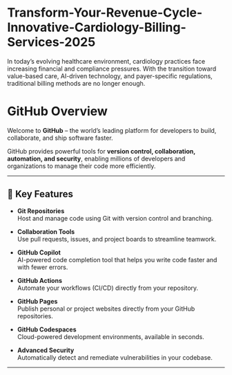 # Transform-Your-Revenue-Cycle-Innovative-Cardiology-Billing-Services-2025
In today’s evolving healthcare environment, cardiology practices face increasing financial and compliance pressures. With the transition toward value-based care, AI-driven technology, and payer-specific regulations, traditional billing methods are no longer enough.
# GitHub Overview

Welcome to **GitHub** – the world’s leading platform for developers to build, collaborate, and ship software faster.  

GitHub provides powerful tools for **version control, collaboration, automation, and security**, enabling millions of developers and organizations to manage their code more efficiently.  

---

## 🚀 Key Features

- **Git Repositories**  
  Host and manage code using Git with version control and branching.

- **Collaboration Tools**  
  Use pull requests, issues, and project boards to streamline teamwork.

- **GitHub Copilot**  
  AI-powered code completion tool that helps you write code faster and with fewer errors.

- **GitHub Actions**  
  Automate your workflows (CI/CD) directly from your repository.

- **GitHub Pages**  
  Publish personal or project websites directly from your GitHub repositories.

- **GitHub Codespaces**  
  Cloud-powered development environments, available in seconds.

- **Advanced Security**  
  Automatically detect and remediate vulnerabilities in your codebase.

---


